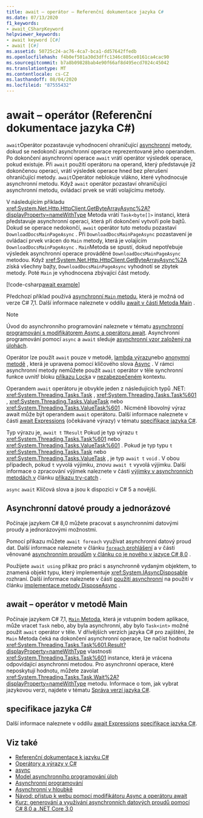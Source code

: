 ```yaml
---
title: await – operátor – Referenční dokumentace jazyka C#
ms.date: 07/13/2020
f1_keywords:
- await_CSharpKeyword
helpviewer_keywords:
- await keyword [C#]
- await [C#]
ms.assetid: 50725c24-ac76-4ca7-bca1-dd57642ffedb
ms.openlocfilehash: f4b0ef501a30d3dffc1346c805ce0161ca4cac90
ms.sourcegitcommit: b7a8b09828bab4e90f66af8d495ecd7024c45042
ms.translationtype: MT
ms.contentlocale: cs-CZ
ms.lasthandoff: 08/04/2020
ms.locfileid: "87555432"
---
```

# <a name="await-operator-c-reference"></a>await – operátor (Referenční dokumentace jazyka C#)

`await`Operátor pozastavuje vyhodnocení ohraničující [asynchronní](../keywords/async.md) metody, dokud se nedokončí asynchronní operace reprezentované jeho operandem. Po dokončení asynchronní operace `await` vrátí operátor výsledek operace, pokud existuje. Při `await` použití operátoru na operand, který představuje již dokončenou operaci, vrátí výsledek operace hned bez přerušení ohraničující metody. `await`Operátor neblokuje vlákno, které vyhodnocuje asynchronní metodu. Když `await` operátor pozastaví ohraničující asynchronní metodu, ovládací prvek se vrátí volajícímu metody.

V následujícím příkladu <xref:System.Net.Http.HttpClient.GetByteArrayAsync%2A?displayProperty=nameWithType> Metoda vrátí `Task<byte[]>` instanci, která představuje asynchronní operaci, která při dokončení vytvoří pole bajtů. Dokud se operace nedokončí, `await` operátor tuto metodu pozastaví `DownloadDocsMainPageAsync` . Při `DownloadDocsMainPageAsync` pozastavení je ovládací prvek vrácen do `Main` metody, která je volajícím `DownloadDocsMainPageAsync` . `Main`Metoda se spustí, dokud nepotřebuje výsledek asynchronní operace prováděné `DownloadDocsMainPageAsync` metodou. Když <xref:System.Net.Http.HttpClient.GetByteArrayAsync%2A> získá všechny bajty, `DownloadDocsMainPageAsync` vyhodnotí se zbytek metody. Poté `Main` je vyhodnocena zbývající část metody.

[!code-csharp[await example](snippets/AwaitOperator.cs)]

Předchozí příklad používá [asynchronní `Main` metodu](../../programming-guide/main-and-command-args/index.md), která je možná od verze C# 7,1. Další informace naleznete v oddílu [await v části Metoda Main](#await-operator-in-the-main-method) .

> [!NOTE]
> Úvod do asynchronního programování naleznete v tématu [asynchronní programování s modifikátorem Async a operátoru await](../../programming-guide/concepts/async/index.md). Asynchronní programování pomocí `async` a `await` sleduje [asynchronní vzor založený na úlohách](../../../standard/asynchronous-programming-patterns/task-based-asynchronous-pattern-tap.md).

Operátor lze použít `await` pouze v metodě, [lambda výrazu](../../programming-guide/statements-expressions-operators/lambda-expressions.md)nebo [anonymní metodě](delegate-operator.md) , která je upravena pomocí klíčového slova [Async](../keywords/async.md) . V rámci asynchronní metody nemůžete použít `await` operátor v těle synchronní funkce uvnitř bloku [příkazu Lock](../keywords/lock-statement.md)a v [nezabezpečeném](../keywords/unsafe.md) kontextu.

Operandem `await` operátoru je obvykle jeden z následujících typů .NET: <xref:System.Threading.Tasks.Task> , <xref:System.Threading.Tasks.Task%601> , <xref:System.Threading.Tasks.ValueTask> nebo <xref:System.Threading.Tasks.ValueTask%601> . Nicméně libovolný výraz await může být operandem `await` operátoru. Další informace naleznete v části [await Expressions](~/_csharplang/spec/expressions.md#awaitable-expressions) (očekávané výrazy) v tématu [specifikace jazyka C#](~/_csharplang/spec/introduction.md).

Typ výrazu je, `await t` `TResult` Pokud je typ výrazu `t` <xref:System.Threading.Tasks.Task%601> nebo <xref:System.Threading.Tasks.ValueTask%601> . Pokud je typ typu `t` <xref:System.Threading.Tasks.Task> nebo <xref:System.Threading.Tasks.ValueTask> , je typ `await t` `void` . V obou případech, pokud `t` vyvolá výjimku, znovu `await t` vyvolá výjimku. Další informace o zpracování výjimek naleznete v části [výjimky v asynchronních metodách v](../keywords/try-catch.md#exceptions-in-async-methods) článku [příkazu try-catch](../keywords/try-catch.md) .

`async` `await` Klíčová slova a jsou k dispozici v C# 5 a novější.

## <a name="asynchronous-streams-and-disposables"></a>Asynchronní datové proudy a jednorázové

Počínaje jazykem C# 8,0 můžete pracovat s asynchronními datovými proudy a jednorázovými možnostmi.

Pomocí příkazu můžete `await foreach` využívat asynchronní datový proud dat. Další informace naleznete v článku [ `foreach` prohlášení](../keywords/foreach-in.md) a v části věnované [asynchronním proudům](../../whats-new/csharp-8.md#asynchronous-streams) [v článku co je nového v jazyce C# 8,0](../../whats-new/csharp-8.md) .

Použijete `await using` příkaz pro práci s asynchronně vydaným objektem, to znamená objekt typu, který implementuje <xref:System.IAsyncDisposable> rozhraní. Další informace naleznete v části [použití asynchronní](../../../standard/garbage-collection/implementing-disposeasync.md#using-async-disposable) na použití v článku [implementace metody DisposeAsync](../../../standard/garbage-collection/implementing-disposeasync.md) .

## <a name="await-operator-in-the-main-method"></a>await – operátor v metodě Main

Počínaje jazykem C# 7,1, [ `Main` Metoda](../../programming-guide/main-and-command-args/index.md), která je vstupním bodem aplikace, může vracet `Task` nebo, aby byla asynchronní, aby bylo `Task<int>` možné použít `await` operátor v těle. V dřívějších verzích jazyka C# pro zajištění, že `Main` Metoda čeká na dokončení asynchronní operace, lze načíst hodnotu <xref:System.Threading.Tasks.Task%601.Result?displayProperty=nameWithType> vlastnosti <xref:System.Threading.Tasks.Task%601> instance, která je vrácena odpovídající asynchronní metodou. Pro asynchronní operace, které neposkytují hodnotu, můžete zavolat <xref:System.Threading.Tasks.Task.Wait%2A?displayProperty=nameWithType> metodu. Informace o tom, jak vybrat jazykovou verzi, najdete v tématu [Správa verzí jazyka C#](../configure-language-version.md).

## <a name="c-language-specification"></a>specifikace jazyka C#

Další informace naleznete v oddílu [await Expressions](~/_csharplang/spec/expressions.md#await-expressions) [specifikace jazyka C#](~/_csharplang/spec/introduction.md).

## <a name="see-also"></a>Viz také

- [Referenční dokumentace k jazyku C#](../index.md)
- [Operátory a výrazy v C#](index.md)
- [async](../keywords/async.md)
- [Model asynchronního programování úloh](../../programming-guide/concepts/async/task-asynchronous-programming-model.md)
- [Asynchronní programování](../../async.md)
- [Asynchronní v hloubkě](../../../standard/async-in-depth.md)
- [Návod: přístup k webu pomocí modifikátoru Async a operátoru await](../../programming-guide/concepts/async/walkthrough-accessing-the-web-by-using-async-and-await.md)
- [Kurz: generování a využívání asynchronních datových proudů pomocí C# 8,0 a .NET Core 3,0](../../tutorials/generate-consume-asynchronous-stream.md)
